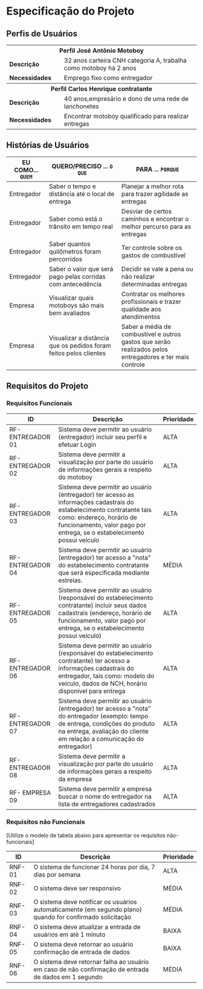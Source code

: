 # Especificação do Projeto

## Perfis de Usuários


<table>
<tbody>
<tr align=center>
<th colspan="2">Perfil José Antõnio Motoboy </th>
</tr>
<tr>
<td width="150px"><b>Descrição</b></td>
<td width="600px">32 anos carteira CNH categoria A, trabalha como motoboy há 2 anos</td>
</tr>
<tr>
<td><b>Necessidades</b></td>
<td>Emprego fixo como entregador</td>
</tr>
</tbody>
  <tbody>
    <tr align=center>
      <th colspan="2">Perfil Carlos Henrique contratante</th>
    </tr>
    <tr>
      <td width="150px"><b>Descrição</b></td>
      <td width="600px">40 anos,empresário e dono de uma rede de lanchonetes</td>
    </tr>
    <tr>
    <td><b>Necessidades</b></td>
    <td>Encontrar motoboy qualificado para realizar entregas</td>
    </tr>
  </tbody>
</table>


## Histórias de Usuários

|EU COMO... `QUEM`   | QUERO/PRECISO ... `O QUE` |PARA ... `PORQUE`                 |
|--------------------|---------------------------|----------------------------------|
|Entregador|Saber o tempo e distância até o local de entrega|Planejar a melhor rota para trazer agilidade as entregas| 
|Entregador|Saber como está o trânsito em tempo real|Desviar de certos caminhos e encontrar o melhor percurso para as entregas| 
|Entregador|Saber quantos quilômetros foram percorridos|Ter controle sobre os gastos de combustível|
|Entregador|Saber o valor que será pago pelas corridas com antecedência|Decidir se vale a pena ou não realizar determinadas entregas|
|Empresa|Visualizar quais motoboys são mais bem avaliados|Contratar os melhores profissionais e trazer qualidade aos atendimentos|
|Empresa|Visualizar a distância que os pedidos foram feitos pelos clientes|Saber a média de combustível e outros gastos que serão realizados pelos entregadores e ter mais controle|

## Requisitos do Projeto

### Requisitos Funcionais

|ID                 | Descrição                                                       | Prioridade |
|-------------------|-----------------------------------------------------------------|------------|
| RF- ENTREGADOR 01 |Sistema deve permitir ao usuário (entregador) incluir seu perfil e efetuar Login | ALTA|
| RF- ENTREGADOR 02 |Sistema deve permitir a visualização por parte do usuário de informações gerais a respeito do motoboy|ALTA|
| RF- ENTREGADOR 03 |Sistema deve permitir ao usuário (entregador) ter acesso as informações cadastrais do estabelecimento contratante tais como: endereço, horário de funcionamento, valor pago por entrega, se o estabelecimento possui veículo | ALTA       |
| RF- ENTREGADOR 04 |Sistema deve permitir ao usuário (entregador) ter acesso a "nota" do estabelecimento contratante que será especificada mediante estrelas. | MÉDIA       |
| RF- ENTREGADOR 05 |Sistema deve permitir ao usuário (responsável do estabelecimento contratante) incluir seus dados cadastrais (endereço, horário de funcionamento, valor pago por entrega, se o estabelecimento possui veículo)| ALTA |
| RF- ENTREGADOR 06 |Sistema deve permitir ao usuário (responsável do estabelecimento contratante) ter acesso a informações cadastrais do entregador, tais como: modelo do veículo, dados de NCH, horário disponível para entrega| ALTA |
| RF- ENTREGADOR 07 |Sistema deve permitir ao usuário (entregador) ter acesso a "nota" do entregador (exemplo: tempo de entrega, condições do produto na entrega, avaliação do cliente em relação a comunicação do entregador)| ALTA |
| RF- ENTREGADOR 08 |Sistema deve permitir a visualização por parte do usuário de informações gerais a respeito da empresa|ALTA|
| RF- EMPRESA 09 |Sistema deve permitir a empresa buscar o nome do entregador na lista de entregadores cadastrados |ALTA|

### Requisitos não Funcionais

[Utilize o modelo de tabela abaixo para apresentar os requisitos não-funcionais]

|ID      | Descrição               |Prioridade |
|--------|-------------------------|----|
| RNF-01 |O sistema de funcionar 24 horas por dia, 7 dias por semana|ALTA|
| RNF-02 |O sistema deve ser responsivo|MÉDIA|
| RNF-03 |O sistema deve notificar os usuários automaticamente (em segundo plano) quando for confirmado solicitação|MÉDIA|
| RNF-04 |O sistema deve atualizar a entrada de usuários em até 1 minuto|BAIXA|
| RNF-05 |O sistema deve retornar ao usuário confirmação de entrada de dados|BAIXA|
| RNF-06 |O sistema deve retornar falha ao usuário em caso de não confirmação de entrada de dados em 1 segundo|MÉDIA|
